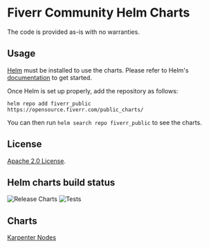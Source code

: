 # Fiverr Community Helm Charts

The code is provided as-is with no warranties.

## Usage

[Helm](https://helm.sh) must be installed to use the charts.
Please refer to Helm's [documentation](https://helm.sh/docs/) to get started.

Once Helm is set up properly, add the repository as follows:

```console
helm repo add fiverr_public https://opensource.fiverr.com/public_charts/
```

You can then run `helm search repo fiverr_public` to see the charts.

## License

<!-- Keep full URL links to repo files because this README syncs from main to gh-pages.  -->
[Apache 2.0 License](https://github.com/fiverr/public_charts/blob/main/LICENSE).

## Helm charts build status

![Release Charts](https://github.com/fiverr/public_charts/actions/workflows/release.yml/badge.svg?branch=master)
![Tests](https://github.com/fiverr/public_charts/actions/workflows/test.yml/badge.svg)

## Charts
[Karpenter Nodes](https://github.com/fiverr/public_charts/tree/master/charts/karpenter_nodes)
